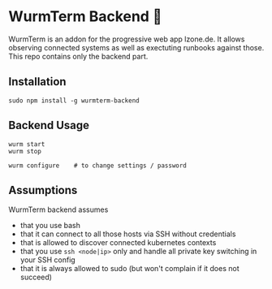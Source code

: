 # WurmTerm Backend 🐛

WurmTerm is an addon for the progressive web app lzone.de. It allows observing
connected systems as well as exectuting runbooks against those. This repo contains
only the backend part.

## Installation

    sudo npm install -g wurmterm-backend

## Backend Usage

    wurm start
    wurm stop

    wurm configure    # to change settings / password

## Assumptions

WurmTerm backend assumes 

- that you use bash
- that it can connect to all those hosts via SSH without credentials
- that is allowed to discover connected kubernetes contexts
- that you use `ssh <node|ip>` only and handle all private key switching in your SSH config
- that it is always allowed to sudo (but won't complain if it does not succeed)


